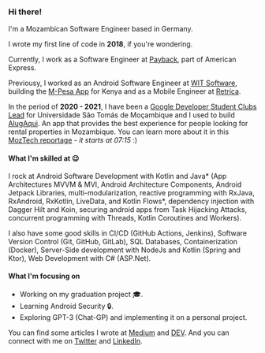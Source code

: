 ### Hi there!

I'm a Mozambican Software Engineer based in Germany.

I wrote my first line of code in **2018**, if you're wondering.

Currently, I work as a Software Engineer at [Payback](https://apps.apple.com/de/app/payback-karte-und-coupons/id363126964), part of American Express.

Previousy, I worked as an Android Software Engineer at [WIT Software](https://www.wit-software.com/), building the [M-Pesa App](https://play.google.com/store/apps/details?id=com.safaricom.mpesa.lifestyle) for Kenya and as a Mobile Engineer at [Retrica](https://retrica.co/).

In the period of **2020 - 2021**, I have been a [Google Developer Student Clubs Lead](https://developers.google.com/community/gdsc/leads) for Universidade São Tomás de Moçambique and I used to build [AlugAqui](https://play.google.com/store/apps/details?id=com.calleb.alugaqui). An app that provides the best experience for people looking for rental properties in Mozambique. You can learn more about it in this [MozTech reportage](https://play.stv.co.mz/espaco-fundaso/c/0/i/59785428/video-14247) - _it starts at 07:15_ :)

#### What I'm skilled at 😉
I rock at Android Software Development with Kotlin and Java* (App Architectures MVVM & MVI, Android Architecture Components, Android Jetpack Libraries, multi-modularization, reactive programming with RxJava, RxAndroid, RxKotlin, LiveData, and Kotlin Flows*, dependency injection with Dagger Hilt and Koin, securing android apps from Task Hijacking Attacks, concurrent programming with Threads, Kotlin Coroutines and Workers).

I also have some good skills in CI/CD (GitHub Actions, Jenkins), Software Version Control (Git, GitHub, GitLab), SQL Databases, Containerization (Docker), Server-Side development with NodeJs and Kotlin (Spring and Ktor), Web Development with C# (ASP.Net).

#### What I'm focusing on
- Working on my graduation project 🎓.
- Learning Android Security 🔒.
- Exploring GPT-3 (Chat-GP) and implementing  it on a personal project.

You can find some articles I wrote at [Medium](https://medium.com/@callebdev) and [DEV](https://dev.to/callebdev). And you can connect with me on [Twitter](https://twitter.com/callebdev) and [LinkedIn](https://www.linkedin.com/in/callebdev/).
